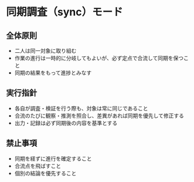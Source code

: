 # 同期調査（sync）モード

## 全体原則
- 二人は同一対象に取り組む
- 作業の進行は一時的に分岐してもよいが、必ず定点で合流して同期を保つこと
- 同期の結果をもって進捗とみなす

## 実行指針
- 各自が調査・検証を行う際も、対象は常に同じであること
- 合流のたびに観察・推測を照合し、差異があれば同期を優先して修正する
- 出力・記録は必ず同期後の内容を基準とする

## 禁止事項
- 同期を経ずに進行を確定すること
- 合流点を飛ばすこと
- 個別の結論を優先すること
